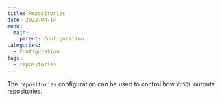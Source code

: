```yaml
---
title: Repositories
date: 2022-04-14
menu:
  main:
    parent: Configuration
categories:
  - Configuration
tags:
  - repositories
---
```


The `repositories` configuration can be used to control how `YoSQL` outputs repositories.
